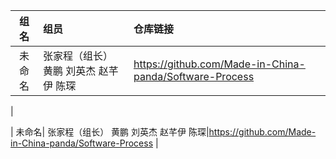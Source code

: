 | 组名 | 组员 | 仓库链接 | 
|:---:|:---|:---|
| 未命名| 张家程（组长）	黄鹏	刘英杰	赵芊伊	陈琛|https://github.com/Made-in-China-panda/Software-Process
| 

| 未命名| 张家程（组长）	黄鹏	刘英杰	赵芊伊	陈琛|https://github.com/Made-in-China-panda/Software-Process
| 